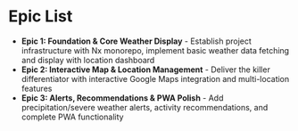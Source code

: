 # Epic List

- **Epic 1: Foundation & Core Weather Display** - Establish project infrastructure with Nx monorepo, implement basic weather data fetching and display with location dashboard
- **Epic 2: Interactive Map & Location Management** - Deliver the killer differentiator with interactive Google Maps integration and multi-location features  
- **Epic 3: Alerts, Recommendations & PWA Polish** - Add precipitation/severe weather alerts, activity recommendations, and complete PWA functionality
